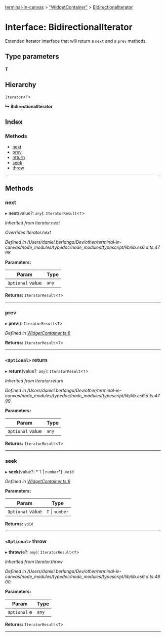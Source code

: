 [terminal-in-canvas](../README.md) > ["WidgetContainer"](../modules/_widgetcontainer_.md) > [BidirectionalIterator](../interfaces/_widgetcontainer_.bidirectionaliterator.md)

# Interface: BidirectionalIterator

Extended Iterator interface that will return a `next` and a `prev` methods.

## Type parameters
#### T 
## Hierarchy

 `Iterator`<`T`>

**↳ BidirectionalIterator**

## Index

### Methods

* [next](_widgetcontainer_.bidirectionaliterator.md#next)
* [prev](_widgetcontainer_.bidirectionaliterator.md#prev)
* [return](_widgetcontainer_.bidirectionaliterator.md#return)
* [seek](_widgetcontainer_.bidirectionaliterator.md#seek)
* [throw](_widgetcontainer_.bidirectionaliterator.md#throw)

---

## Methods

<a id="next"></a>

###  next

▸ **next**(value?: *`any`*): `IteratorResult`<`T`>

*Inherited from Iterator.next*

*Overrides Iterator.next*

*Defined in /Users/daniel.berlanga/Dev/other/terminal-in-canvas/node_modules/typedoc/node_modules/typescript/lib/lib.es6.d.ts:4798*

**Parameters:**

| Param | Type |
| ------ | ------ |
| `Optional` value | `any` |

**Returns:** `IteratorResult`<`T`>

___
<a id="prev"></a>

###  prev

▸ **prev**(): `IteratorResult`<`T`>

*Defined in [WidgetContainer.ts:8](https://github.com/danikaze/terminal-in-canvas/blob/ad1033f/src/WidgetContainer.ts#L8)*

**Returns:** `IteratorResult`<`T`>

___
<a id="return"></a>

### `<Optional>` return

▸ **return**(value?: *`any`*): `IteratorResult`<`T`>

*Inherited from Iterator.return*

*Defined in /Users/daniel.berlanga/Dev/other/terminal-in-canvas/node_modules/typedoc/node_modules/typescript/lib/lib.es6.d.ts:4799*

**Parameters:**

| Param | Type |
| ------ | ------ |
| `Optional` value | `any` |

**Returns:** `IteratorResult`<`T`>

___
<a id="seek"></a>

###  seek

▸ **seek**(value?: * `T` &#124; `number`*): `void`

*Defined in [WidgetContainer.ts:9](https://github.com/danikaze/terminal-in-canvas/blob/ad1033f/src/WidgetContainer.ts#L9)*

**Parameters:**

| Param | Type |
| ------ | ------ |
| `Optional` value |  `T` &#124; `number`|

**Returns:** `void`

___
<a id="throw"></a>

### `<Optional>` throw

▸ **throw**(e?: *`any`*): `IteratorResult`<`T`>

*Inherited from Iterator.throw*

*Defined in /Users/daniel.berlanga/Dev/other/terminal-in-canvas/node_modules/typedoc/node_modules/typescript/lib/lib.es6.d.ts:4800*

**Parameters:**

| Param | Type |
| ------ | ------ |
| `Optional` e | `any` |

**Returns:** `IteratorResult`<`T`>

___

